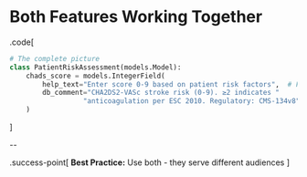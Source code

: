 # Both Features Working Together

.code[
```python
# The complete picture
class PatientRiskAssessment(models.Model):
    chads_score = models.IntegerField(
        help_text="Enter score 0-9 based on patient risk factors",  # For clinicians
        db_comment="CHA2DS2-VASc stroke risk (0-9). ≥2 indicates "
                  "anticoagulation per ESC 2010. Regulatory: CMS-134v8"  # For everyone else
    )
```
]

--

.success-point[
**Best Practice:** Use both - they serve different audiences
]
